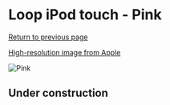 # Loop iPod touch - Pink

[Return to previous page](/ipod_touch)

[High-resolution image from Apple](https://store.storeimages.cdn-apple.com/8756/as-images.apple.com/is/MD972?wid=4500&hei=4500&fmt=png)

<div style="width: 512px"><img src="/almost_uncompressed/MD972.webp" alt="Pink"></div>

## Under construction
